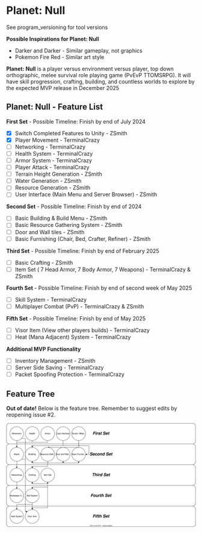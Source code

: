 # Planet: Null
See program_versioning for tool versions

**Possible Inspirations for Planet: Null**
- Darker and Darker - Similar gameplay, not graphics
- Pokemon Fire Red - Similar art style

**Planet: Null** is a player versus environment versus player, top down orthographic, melee survival role playing game (PvEvP TTOMSRPG). It will have skill progression, crafting, building, and countless worlds to explore by the expected MVP release in December 2025

## Planet: Null - Feature List

**First Set** - Possible Timeline: Finish by end of July 2024
- [X] Switch Completed Features to Unity - ZSmith
- [X] Player Movement - TerminalCrazy
- [ ] Networking - TerminalCrazy
- [ ] Health System - TerminalCrazy
- [ ] Armor System - TerminalCrazy
- [ ] Player Attack - TerminalCrazy
- [ ] Terrain Height Generation - ZSmith
- [ ] Water Generation - ZSmith
- [ ] Resource Generation - ZSmith
- [ ] User Interface (Main Menu and Server Browser) - ZSmith

**Second Set** - Possible Timeline: Finish by end of 2024
- [ ] Basic Building & Build Menu - ZSmith
- [ ] Basic Resource Gathering System - ZSmith
- [ ] Door and Wall tiles - ZSmith
- [ ] Basic Furnishing (Chair, Bed, Crafter, Refiner) - ZSmith

**Third Set** - Possible Timeline: Finish by end of February 2025
- [ ] Basic Crafting - ZSmith
- [ ] Item Set ( 7 Head Armor, 7 Body Armor, 7 Weapons) - TerminalCrazy & ZSmith

**Fourth Set** - Possible Timeline: Finish by end of second week of May 2025
- [ ] Skill System - TerminalCrazy
- [ ] Multiplayer Combat (PvP) - TerminalCrazy & ZSmith

**Fifth Set** - Possible Timeline: Finish by end of May 2025
- [ ] Visor Item (View other players builds) - TerminalCrazy
- [ ] Heat (Mana Adjacent) System - TerminalCrazy

**Additional MVP Functionality**
- [ ] Inventory Management - ZSmith
- [ ] Server Side Saving - TerminalCrazy
- [ ] Packet Spoofing Protection - TerminalCrazy

## Feature Tree
**Out of date!**
Below is the feature tree. Remember to suggest edits by reopening issue #2.

![image](feature-tree.svg)
